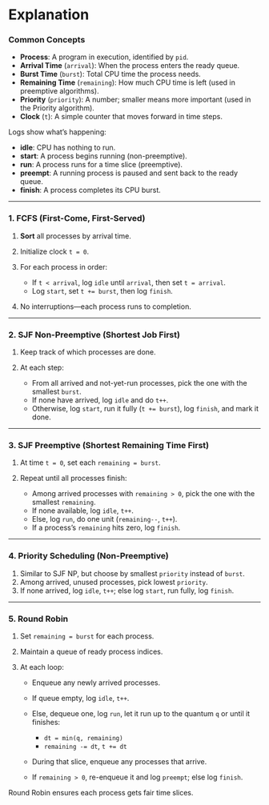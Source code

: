 # **Explanation**


### Common Concepts

* **Process**: A program in execution, identified by `pid`.
* **Arrival Time** (`arrival`): When the process enters the ready queue.
* **Burst Time** (`burst`): Total CPU time the process needs.
* **Remaining Time** (`remaining`): How much CPU time is left (used in preemptive algorithms).
* **Priority** (`priority`): A number; smaller means more important (used in the Priority algorithm).
* **Clock** (`t`): A simple counter that moves forward in time steps.

Logs show what’s happening:

* **idle**: CPU has nothing to run.
* **start**: A process begins running (non-preemptive).
* **run**: A process runs for a time slice (preemptive).
* **preempt**: A running process is paused and sent back to the ready queue.
* **finish**: A process completes its CPU burst.

---

### 1. FCFS (First-Come, First-Served)

1. **Sort** all processes by arrival time.
2. Initialize clock `t = 0`.
3. For each process in order:

   * If `t < arrival`, log `idle` until `arrival`, then set `t = arrival`.
   * Log `start`, set `t += burst`, then log `finish`.
4. No interruptions—each process runs to completion.

---

### 2. SJF Non-Preemptive (Shortest Job First)

1. Keep track of which processes are done.
2. At each step:

   * From all arrived and not-yet-run processes, pick the one with the smallest `burst`.
   * If none have arrived, log `idle` and do `t++`.
   * Otherwise, log `start`, run it fully (`t += burst`), log `finish`, and mark it done.

---

### 3. SJF Preemptive (Shortest Remaining Time First)

1. At time `t = 0`, set each `remaining = burst`.
2. Repeat until all processes finish:

   * Among arrived processes with `remaining > 0`, pick the one with the smallest `remaining`.
   * If none available, log `idle`, `t++`.
   * Else, log `run`, do one unit (`remaining--`, `t++`).
   * If a process’s `remaining` hits zero, log `finish`.

---

### 4. Priority Scheduling (Non-Preemptive)

1. Similar to SJF NP, but choose by smallest `priority` instead of `burst`.
2. Among arrived, unused processes, pick lowest `priority`.
3. If none arrived, log `idle`, `t++`; else log `start`, run fully, log `finish`.

---

### 5. Round Robin

1. Set `remaining = burst` for each process.
2. Maintain a queue of ready process indices.
3. At each loop:

   * Enqueue any newly arrived processes.
   * If queue empty, log `idle`, `t++`.
   * Else, dequeue one, log `run`, let it run up to the quantum `q` or until it finishes:

     * `dt = min(q, remaining)`
     * `remaining -= dt`, `t += dt`
   * During that slice, enqueue any processes that arrive.
   * If `remaining > 0`, re-enqueue it and log `preempt`; else log `finish`.

Round Robin ensures each process gets fair time slices.

